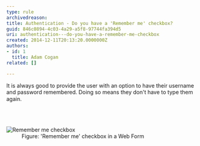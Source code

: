 ```yaml
---
type: rule
archivedreason: 
title: Authentication - Do you have a 'Remember me' checkbox?
guid: 846c0894-4c03-4a29-a5f8-97744fa394d5
uri: authentication---do-you-have-a-remember-me-checkbox
created: 2014-12-11T20:13:20.0000000Z
authors:
- id: 1
  title: Adam Cogan
related: []

---
```



<p>It is always good to provide the user with an option to have their username and password remembered. Doing so means they don't have to type them again.<span style="line-height&#58;20px;">​​</span></p>
<br><excerpt class='endintro'></excerpt><br>
<dl class="goodImage"><dt>
      <img src="/PublishingImages/timepro-remember.jpg" alt="Remember me checkbox" />
   </dt><dd>Figure&#58; 'Remember me' checkbox in a Web Form</dd></dl>​


